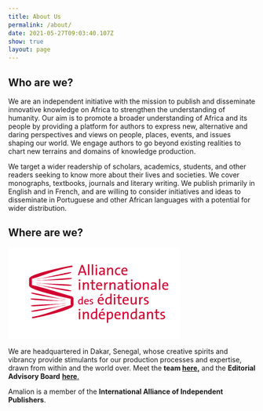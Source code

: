 ```yaml
---
title: About Us
permalink: /about/
date: 2021-05-27T09:03:40.107Z
show: true
layout: page
---
```

## Who are we?

We are an independent initiative with the mission to publish and disseminate innovative knowledge on Africa to strengthen the understanding of humanity. Our aim is to promote a broader understanding of Africa and its people by providing a platform for authors to express new, alternative and daring perspectives and views on people, places, events, and issues shaping our world. We engage authors to go beyond existing realities to chart new terrains and domains of knowledge production.

We target a wider readership of scholars, academics, students, and other readers seeking to know more about their lives and societies. We cover monographs, textbooks, journals and literary writing. We publish primarily in English and in French, and are willing to consider initiatives and ideas to disseminate in Portuguese and other African languages with a potential for wider distribution.

## Where are we?

![Alliance internationale des éditeurs indépendants](../uploads/fr_rouge.gif "Alliance internationale des éditeurs indépendants")

We are headquartered in Dakar, Senegal, whose creative spirits and vibrancy provide stimulants for our production processes and expertise, drawn from within and the world over. Meet the **team [here,](/team/)** and the **Editorial Advisory Board** [**here**.](/board/)

Amalion is a member of the **International Alliance of Independent Publishers**.
